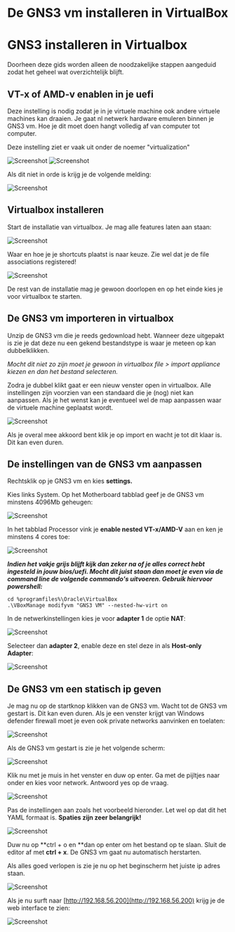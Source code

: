 # De GNS3 vm installeren in VirtualBox

# GNS3 installeren in Virtualbox

Doorheen deze gids worden alleen de noodzakelijke stappen aangeduid zodat het geheel wat overzichtelijk blijft.


## VT-x of AMD-v enablen in je uefi

Deze instelling is nodig zodat je in je virtuele machine ook andere virtuele machines kan draaien. Je gaat nl netwerk hardware emuleren binnen je GNS3 vm. Hoe je dit moet doen hangt volledig af van computer tot computer. 

Deze instelling ziet er vaak uit onder de noemer "virtualization"

![Screenshot](../resources/images/gns3-virtualbox-01.png)
![Screenshot](../resources/images/gns3-virtualbox-02.png)

Als dit niet in orde is krijg je de volgende melding:

![Screenshot](../resources/images/gns3-virtualbox-03.png)

## Virtualbox installeren

Start de installatie van virtualbox. Je mag alle features laten aan staan:

![Screenshot](../resources/images/gns3-virtualbox-04.png)

Waar en hoe je je shortcuts plaatst is naar keuze. Zie wel dat je de file associations registered!

![Screenshot](../resources/images/gns3-virtualbox-05.png)

De rest van de installatie mag je gewoon doorlopen en op het einde kies je voor virtualbox te starten.


## De GNS3 vm importeren in virtualbox

Unzip de GNS3 vm die je reeds gedownload hebt. Wanneer deze uitgepakt is zie je dat deze nu een gekend bestandstype is waar je meteen op kan dubbelklikken.

_Mocht dit niet zo zijn moet je gewoon in virtualbox file > import appliance kiezen en dan het bestand selecteren._

Zodra je dubbel klikt gaat er een nieuw venster open in virtualbox. Alle instellingen zijn voorzien van een standaard die je (nog) niet kan aanpassen. Als je het wenst kan je eventueel wel de map aanpassen waar de virtuele machine geplaatst wordt.

![Screenshot](../resources/images/gns3-virtualbox-06.png)

Als je overal mee akkoord bent klik je op import en wacht je tot dit klaar is. Dit kan even duren.


## De instellingen van de GNS3 vm aanpassen

Rechtsklik op je GNS3 vm en kies **settings.**

Kies links System. Op het Motherboard tabblad geef je de GNS3 vm minstens 4096Mb geheugen:

![Screenshot](../resources/images/gns3-virtualbox-07.png)

In het tabblad Processor vink je **enable nested VT-x/AMD-V** aan en ken je minstens 4 cores toe:

![Screenshot](../resources/images/gns3-virtualbox-08.png)

**_Indien het vakje grijs blijft kijk dan zeker na of je alles correct hebt ingesteld in jouw bios/uefi. Mocht dit juist staan dan moet je even via de command line de volgende commando's uitvoeren. Gebruik hiervoor powershell:_**


```
cd %programfiles%\Oracle\VirtualBox
.\VBoxManage modifyvm "GNS3 VM" --nested-hw-virt on
```


In de netwerkinstellingen kies je voor **adapter 1** de optie **NAT**:

![Screenshot](../resources/images/gns3-virtualbox-09.png)


Selecteer dan **adapter 2**, enable deze en stel deze in als **Host-only Adapter**:

![Screenshot](../resources/images/gns3-virtualbox-10.png)

## De GNS3 vm een statisch ip geven

Je mag nu op de startknop klikken van de GNS3 vm. Wacht tot de GNS3 vm gestart is. Dit kan even duren. Als je een venster krijgt van Windows defender firewall moet je even ook private networks aanvinken en toelaten:

![Screenshot](../resources/images/gns3-virtualbox-11.png)

Als de GNS3 vm gestart is zie je het volgende scherm:

![Screenshot](../resources/images/gns3-virtualbox-12.png)

Klik nu met je muis in het venster en duw op enter. Ga met de pijltjes naar onder en kies voor network. Antwoord yes op de vraag.

![Screenshot](../resources/images/gns3-virtualbox-13.png)

Pas de instellingen aan zoals het voorbeeld hieronder. Let wel op dat dit het YAML formaat is. **Spaties zijn zeer belangrijk!**

![Screenshot](../resources/images/gns3-virtualbox-14.png)

Duw nu op **ctrl + o en **dan op enter om het bestand op te slaan. Sluit de editor af met **ctrl + x**. De GNS3 vm gaat nu automatisch herstarten.

Als alles goed verlopen is zie je nu op het beginscherm het juiste ip adres staan.

![Screenshot](../resources/images/gns3-virtualbox-15.png)

Als je nu surft naar [http://192.168.56.200](http://192.168.56.200) krijg je de web interface te zien:

![Screenshot](../resources/images/gns3-virtualbox-16.png)